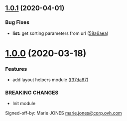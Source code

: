 ## [1.0.1](https://github.com/ovh/manager/compare/@ovh-ux/manager-ng-layout-helpers@1.0.0...@ovh-ux/manager-ng-layout-helpers@1.0.1) (2020-04-01)


### Bug Fixes

* **list:** get sorting parameters from url ([58a6aea](https://github.com/ovh/manager/commit/58a6aeaca0dd5d3abdb1c0c1c856f42f51ce78f0))



# [1.0.0](https://github.com/ovh/manager/compare/@ovh-ux/manager-ng-layout-helpers@0.0.0...@ovh-ux/manager-ng-layout-helpers@1.0.0) (2020-03-18)


### Features

* add layout helpers module ([f37da67](https://github.com/ovh/manager/commit/f37da6712199419856dbb846f63da5ca6d039a6b))


### BREAKING CHANGES

* Init module

Signed-off-by: Marie JONES <marie.jones@corp.ovh.com>



